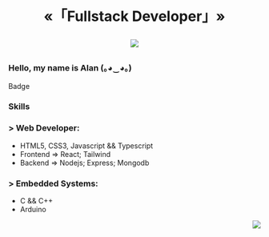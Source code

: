 <h1 align="center" style="border-bottom: none;" >
  «「Fullstack Developer」»
  <p align="center">
  <a href="#">
    <img src="https://images-wixmp-ed30a86b8c4ca887773594c2.wixmp.com/f/c505d29b-adb3-432b-8f72-bbe80d295bfc/d29rv47-82a38269-5fe0-4376-a129-a0a860ab04a3.png/v1/fill/w_240,h_40/page_divider_by_lithiumharddrive_d29rv47-fullview.png?token=eyJ0eXAiOiJKV1QiLCJhbGciOiJIUzI1NiJ9.eyJzdWIiOiJ1cm46YXBwOjdlMGQxODg5ODIyNjQzNzNhNWYwZDQxNWVhMGQyNmUwIiwiaXNzIjoidXJuOmFwcDo3ZTBkMTg4OTgyMjY0MzczYTVmMGQ0MTVlYTBkMjZlMCIsIm9iaiI6W1t7ImhlaWdodCI6Ijw9NDAiLCJwYXRoIjoiXC9mXC9jNTA1ZDI5Yi1hZGIzLTQzMmItOGY3Mi1iYmU4MGQyOTViZmNcL2QyOXJ2NDctODJhMzgyNjktNWZlMC00Mzc2LWExMjktYTBhODYwYWIwNGEzLnBuZyIsIndpZHRoIjoiPD0yNDAifV1dLCJhdWQiOlsidXJuOnNlcnZpY2U6aW1hZ2Uub3BlcmF0aW9ucyJdfQ.TzFDCotRxk54F3k7_tye9ged14-oTBKr3GQPSO4eMRA" class="manzana">
  </a>
</p>
</h1>

### Hello, my name is **Alan** (｡◕‿◕｡)

Badge

### Skills
### > Web Developer:
+ HTML5, CSS3, Javascript && Typescript
+ Frontend => React; Tailwind
+ Backend  => Nodejs; Express; Mongodb
### > Embedded Systems:
+ C && C++
+ Arduino

<p align="end">
 <img src="https://images-wixmp-ed30a86b8c4ca887773594c2.wixmp.com/f/b7521c59-9c6d-4e12-8627-6411b1388bfb/ddmgbwy-60b4b68a-ffd3-45e3-8772-545ca4ac1f17.gif?token=eyJ0eXAiOiJKV1QiLCJhbGciOiJIUzI1NiJ9.eyJzdWIiOiJ1cm46YXBwOjdlMGQxODg5ODIyNjQzNzNhNWYwZDQxNWVhMGQyNmUwIiwiaXNzIjoidXJuOmFwcDo3ZTBkMTg4OTgyMjY0MzczYTVmMGQ0MTVlYTBkMjZlMCIsIm9iaiI6W1t7InBhdGgiOiJcL2ZcL2I3NTIxYzU5LTljNmQtNGUxMi04NjI3LTY0MTFiMTM4OGJmYlwvZGRtZ2J3eS02MGI0YjY4YS1mZmQzLTQ1ZTMtODc3Mi01NDVjYTRhYzFmMTcuZ2lmIn1dXSwiYXVkIjpbInVybjpzZXJ2aWNlOmZpbGUuZG93bmxvYWQiXX0.CydiJa-HZAEy-jOX2Y67Oiuugi3POmBW1QISPhi3vrs">
 </p>

<!--
**Sartalan/Sartalan** is a ✨ _special_ ✨ repository because its `README.md` (this file) appears on your GitHub profile.

Here are some ideas to get you started:

- 🔭 I’m currently working on ...
- 🌱 I’m currently learning ...
- 👯 I’m looking to collaborate on ...
- 🤔 I’m looking for help with ...
- 💬 Ask me about ...
- 📫 How to reach me: ...
- 😄 Pronouns: ...
- ⚡ Fun fact: ...
-->
